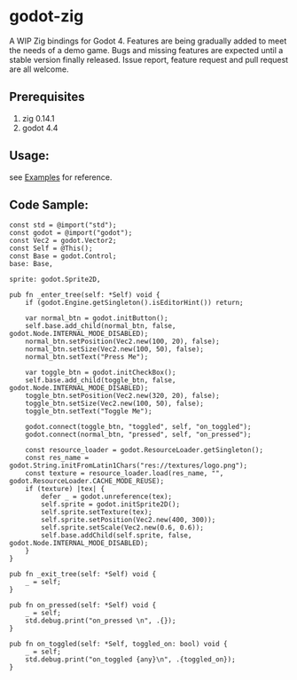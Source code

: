 # godot-zig

A WIP Zig bindings for Godot 4.
Features are being gradually added to meet the needs of a demo game.
Bugs and missing features are expected until a stable version finally released.
Issue report, feature request and pull request are all welcome.

## Prerequisites

1. zig 0.14.1
2. godot 4.4

## Usage:

see [Examples](https://github.com/doubleword-labs/godot-zig-examples) for reference.

## Code Sample:

```zig
const std = @import("std");
const godot = @import("godot");
const Vec2 = godot.Vector2;
const Self = @This();
const Base = godot.Control;
base: Base,

sprite: godot.Sprite2D,

pub fn _enter_tree(self: *Self) void {
    if (godot.Engine.getSingleton().isEditorHint()) return;

    var normal_btn = godot.initButton();
    self.base.add_child(normal_btn, false, godot.Node.INTERNAL_MODE_DISABLED);
    normal_btn.setPosition(Vec2.new(100, 20), false);
    normal_btn.setSize(Vec2.new(100, 50), false);
    normal_btn.setText("Press Me");

    var toggle_btn = godot.initCheckBox();
    self.base.add_child(toggle_btn, false, godot.Node.INTERNAL_MODE_DISABLED);
    toggle_btn.setPosition(Vec2.new(320, 20), false);
    toggle_btn.setSize(Vec2.new(100, 50), false);
    toggle_btn.setText("Toggle Me");

    godot.connect(toggle_btn, "toggled", self, "on_toggled");
    godot.connect(normal_btn, "pressed", self, "on_pressed");

    const resource_loader = godot.ResourceLoader.getSingleton();
    const res_name = godot.String.initFromLatin1Chars("res://textures/logo.png");
    const texture = resource_loader.load(res_name, "", godot.ResourceLoader.CACHE_MODE_REUSE);
    if (texture) |tex| {
        defer _ = godot.unreference(tex);
        self.sprite = godot.initSprite2D();
        self.sprite.setTexture(tex);
        self.sprite.setPosition(Vec2.new(400, 300));
        self.sprite.setScale(Vec2.new(0.6, 0.6));
        self.base.addChild(self.sprite, false, godot.Node.INTERNAL_MODE_DISABLED);
    }
}

pub fn _exit_tree(self: *Self) void {
    _ = self;
}

pub fn on_pressed(self: *Self) void {
    _ = self;
    std.debug.print("on_pressed \n", .{});
}

pub fn on_toggled(self: *Self, toggled_on: bool) void {
    _ = self;
    std.debug.print("on_toggled {any}\n", .{toggled_on});
}
```
